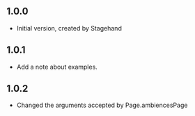 ## 1.0.0

- Initial version, created by Stagehand

## 1.0.1

- Add a note about examples.

## 1.0.2

- Changed the arguments accepted by Page.ambiencesPage
